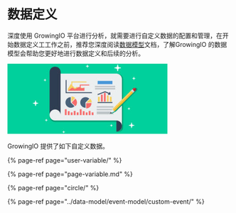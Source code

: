 # 数据定义

深度使用 GrowingIO 平台进行分析，就需要进行自定义数据的配置和管理，在开始数据定义工工作之前，推荐您深度阅读[数据模型](../data-model/)文档，了解GrowingIO 的数据模型会帮助您更好地进行数据定义和后续的分析。

![](../.gitbook/assets/wei-xin-tou-tu-10.282.jpg)

GrowingIO 提供了如下自定义数据。

{% page-ref page="user-variable/" %}

{% page-ref page="page-variable.md" %}

{% page-ref page="circle/" %}

{% page-ref page="../data-model/event-model/custom-event/" %}



